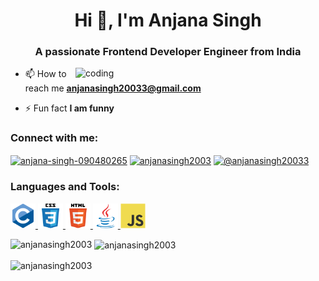 <h1 align="center">Hi 👋, I'm Anjana Singh</h1>
<h3 align="center">A passionate Frontend Developer Engineer from India</h3>
<img align="right"  width="400" scr="https://cxotoday.com/wp-content/uploads/2022/08/github.jpeg" alt="coding">


- 📫 How to reach me **anjanasingh20033@gmail.com**

- ⚡ Fun fact **I am funny**

<h3 align="left">Connect with me:</h3>
<p align="left">
<a href="https://linkedin.com/in/anjana-singh-090480265" target="blank"><img align="center" src="https://raw.githubusercontent.com/rahuldkjain/github-profile-readme-generator/master/src/images/icons/Social/linked-in-alt.svg" alt="anjana-singh-090480265" height="30" width="40" /></a>
<a href="https://instagram.com/anjanasingh2003" target="blank"><img align="center" src="https://raw.githubusercontent.com/rahuldkjain/github-profile-readme-generator/master/src/images/icons/Social/instagram.svg" alt="anjanasingh2003" height="30" width="40" /></a>
<a href="https://www.hackerrank.com/@anjanasingh20033" target="blank"><img align="center" src="https://raw.githubusercontent.com/rahuldkjain/github-profile-readme-generator/master/src/images/icons/Social/hackerrank.svg" alt="@anjanasingh20033" height="30" width="40" /></a>
</p>

<h3 align="left">Languages and Tools:</h3>
<p align="left"> <a href="https://www.cprogramming.com/" target="_blank" rel="noreferrer"> <img src="https://raw.githubusercontent.com/devicons/devicon/master/icons/c/c-original.svg" alt="c" width="40" height="40"/> </a> <a href="https://www.w3schools.com/css/" target="_blank" rel="noreferrer"> <img src="https://raw.githubusercontent.com/devicons/devicon/master/icons/css3/css3-original-wordmark.svg" alt="css3" width="40" height="40"/> </a> <a href="https://www.w3.org/html/" target="_blank" rel="noreferrer"> <img src="https://raw.githubusercontent.com/devicons/devicon/master/icons/html5/html5-original-wordmark.svg" alt="html5" width="40" height="40"/> </a> <a href="https://www.java.com" target="_blank" rel="noreferrer"> <img src="https://raw.githubusercontent.com/devicons/devicon/master/icons/java/java-original.svg" alt="java" width="40" height="40"/> </a> <a href="https://developer.mozilla.org/en-US/docs/Web/JavaScript" target="_blank" rel="noreferrer"> <img src="https://raw.githubusercontent.com/devicons/devicon/master/icons/javascript/javascript-original.svg" alt="javascript" width="40" height="40"/> </a> </p>

<p><img align="left" src="https://github-readme-stats.vercel.app/api/top-langs?username=anjanasingh2003&show_icons=true&locale=en&layout=compact" alt="anjanasingh2003" /></p>

<p>&nbsp;<img align="center" src="https://github-readme-stats.vercel.app/api?username=anjanasingh2003&show_icons=true&locale=en" alt="anjanasingh2003" /></p>

<p><img align="center" src="https://github-readme-streak-stats.herokuapp.com/?user=anjanasingh2003&" alt="anjanasingh2003" /></p>



